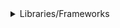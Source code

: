 
<details>
<summary>Libraries/Frameworks </summary>
<ul><ul>
  <li>    Pandas </li>
  <li>    NumPy </li>
  <li>    scikit-learn </li>
  <li>    PyTorch </li>
  <li>    Keras </li>
  <li>    NLTK </li>
  <li>    Spacy </li>
  <li>    Transformers </li>
</ul></ul>
</details>
